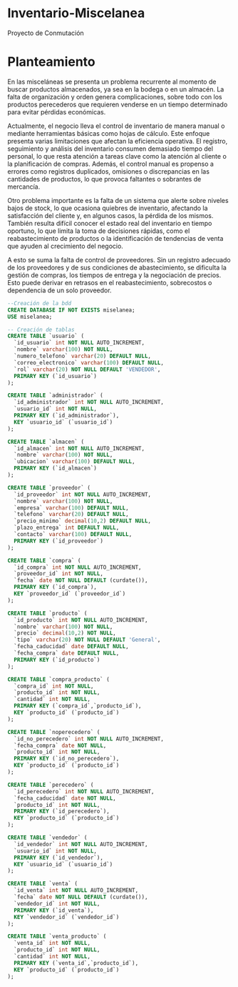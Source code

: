 # Inventario-Miscelanea
Proyecto de Conmutación

# Planteamiento
En las misceláneas se presenta un problema recurrente al momento de buscar productos almacenados, ya sea en la bodega o en un almacén. La falta de organización y orden genera complicaciones, sobre todo con los productos perecederos que requieren venderse en un tiempo determinado para evitar pérdidas económicas.

Actualmente, el negocio lleva el control de inventario de manera manual o mediante herramientas básicas como hojas de cálculo. Este enfoque presenta varias limitaciones que afectan la eficiencia operativa. El registro, seguimiento y análisis del inventario consumen demasiado tiempo del personal, lo que resta atención a tareas clave como la atención al cliente o la planificación de compras. Además, el control manual es propenso a errores como registros duplicados, omisiones o discrepancias en las cantidades de productos, lo que provoca faltantes o sobrantes de mercancía.

Otro problema importante es la falta de un sistema que alerte sobre niveles bajos de stock, lo que ocasiona quiebres de inventario, afectando la satisfacción del cliente y, en algunos casos, la pérdida de los mismos. También resulta difícil conocer el estado real del inventario en tiempo oportuno, lo que limita la toma de decisiones rápidas, como el reabastecimiento de productos o la identificación de tendencias de venta que ayuden al crecimiento del negocio.

A esto se suma la falta de control de proveedores. Sin un registro adecuado de los proveedores y de sus condiciones de abastecimiento, se dificulta la gestión de compras, los tiempos de entrega y la negociación de precios. Esto puede derivar en retrasos en el reabastecimiento, sobrecostos o dependencia de un solo proveedor.

```sql
--Creación de la bdd
CREATE DATABASE IF NOT EXISTS miselanea;
USE miselanea;

-- Creación de tablas
CREATE TABLE `usuario` (
  `id_usuario` int NOT NULL AUTO_INCREMENT,
  `nombre` varchar(100) NOT NULL,
  `numero_telefono` varchar(20) DEFAULT NULL,
  `correo_electronico` varchar(100) DEFAULT NULL,
  `rol` varchar(20) NOT NULL DEFAULT 'VENDEDOR',
  PRIMARY KEY (`id_usuario`)
);

CREATE TABLE `administrador` (
  `id_administrador` int NOT NULL AUTO_INCREMENT,
  `usuario_id` int NOT NULL,
  PRIMARY KEY (`id_administrador`),
  KEY `usuario_id` (`usuario_id`)
);

CREATE TABLE `almacen` (
  `id_almacen` int NOT NULL AUTO_INCREMENT,
  `nombre` varchar(100) NOT NULL,
  `ubicacion` varchar(100) DEFAULT NULL,
  PRIMARY KEY (`id_almacen`)
);

CREATE TABLE `proveedor` (
  `id_proveedor` int NOT NULL AUTO_INCREMENT,
  `nombre` varchar(100) NOT NULL,
  `empresa` varchar(100) DEFAULT NULL,
  `telefono` varchar(20) DEFAULT NULL,
  `precio_minimo` decimal(10,2) DEFAULT NULL,
  `plazo_entrega` int DEFAULT NULL,
  `contacto` varchar(100) DEFAULT NULL,
  PRIMARY KEY (`id_proveedor`)
);

CREATE TABLE `compra` (
  `id_compra` int NOT NULL AUTO_INCREMENT,
  `proveedor_id` int NOT NULL,
  `fecha` date NOT NULL DEFAULT (curdate()),
  PRIMARY KEY (`id_compra`),
  KEY `proveedor_id` (`proveedor_id`)
);

CREATE TABLE `producto` (
  `id_producto` int NOT NULL AUTO_INCREMENT,
  `nombre` varchar(100) NOT NULL,
  `precio` decimal(10,2) NOT NULL,
  `tipo` varchar(20) NOT NULL DEFAULT 'General',
  `fecha_caducidad` date DEFAULT NULL,
  `fecha_compra` date DEFAULT NULL,
  PRIMARY KEY (`id_producto`)
);

CREATE TABLE `compra_producto` (
  `compra_id` int NOT NULL,
  `producto_id` int NOT NULL,
  `cantidad` int NOT NULL,
  PRIMARY KEY (`compra_id`,`producto_id`),
  KEY `producto_id` (`producto_id`)
);

CREATE TABLE `noperecedero` (
  `id_no_perecedero` int NOT NULL AUTO_INCREMENT,
  `fecha_compra` date NOT NULL,
  `producto_id` int NOT NULL,
  PRIMARY KEY (`id_no_perecedero`),
  KEY `producto_id` (`producto_id`)
);

CREATE TABLE `perecedero` (
  `id_perecedero` int NOT NULL AUTO_INCREMENT,
  `fecha_caducidad` date NOT NULL,
  `producto_id` int NOT NULL,
  PRIMARY KEY (`id_perecedero`),
  KEY `producto_id` (`producto_id`)
);

CREATE TABLE `vendedor` (
  `id_vendedor` int NOT NULL AUTO_INCREMENT,
  `usuario_id` int NOT NULL,
  PRIMARY KEY (`id_vendedor`),
  KEY `usuario_id` (`usuario_id`)
);

CREATE TABLE `venta` (
  `id_venta` int NOT NULL AUTO_INCREMENT,
  `fecha` date NOT NULL DEFAULT (curdate()),
  `vendedor_id` int NOT NULL,
  PRIMARY KEY (`id_venta`),
  KEY `vendedor_id` (`vendedor_id`)
);

CREATE TABLE `venta_producto` (
  `venta_id` int NOT NULL,
  `producto_id` int NOT NULL,
  `cantidad` int NOT NULL,
  PRIMARY KEY (`venta_id`,`producto_id`),
  KEY `producto_id` (`producto_id`)
);
```
